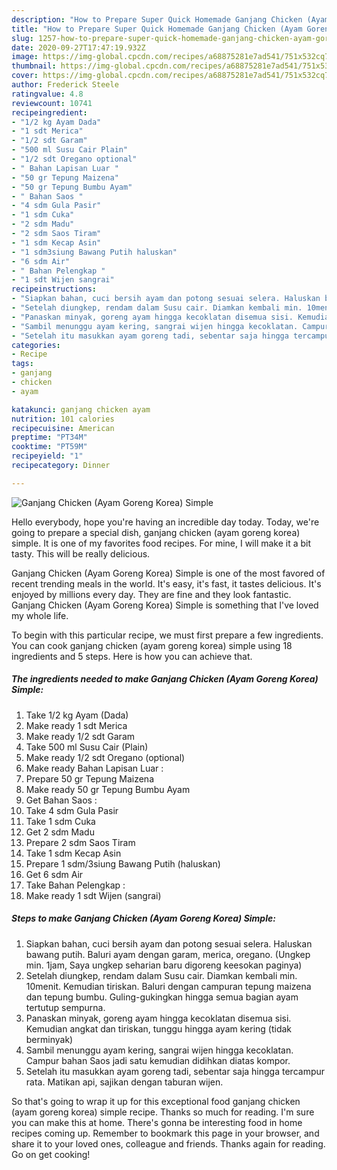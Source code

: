 ```yaml
---
description: "How to Prepare Super Quick Homemade Ganjang Chicken (Ayam Goreng Korea) Simple"
title: "How to Prepare Super Quick Homemade Ganjang Chicken (Ayam Goreng Korea) Simple"
slug: 1257-how-to-prepare-super-quick-homemade-ganjang-chicken-ayam-goreng-korea-simple
date: 2020-09-27T17:47:19.932Z
image: https://img-global.cpcdn.com/recipes/a68875281e7ad541/751x532cq70/ganjang-chicken-ayam-goreng-korea-simple-foto-resep-utama.jpg
thumbnail: https://img-global.cpcdn.com/recipes/a68875281e7ad541/751x532cq70/ganjang-chicken-ayam-goreng-korea-simple-foto-resep-utama.jpg
cover: https://img-global.cpcdn.com/recipes/a68875281e7ad541/751x532cq70/ganjang-chicken-ayam-goreng-korea-simple-foto-resep-utama.jpg
author: Frederick Steele
ratingvalue: 4.8
reviewcount: 10741
recipeingredient:
- "1/2 kg Ayam Dada"
- "1 sdt Merica"
- "1/2 sdt Garam"
- "500 ml Susu Cair Plain"
- "1/2 sdt Oregano optional"
- " Bahan Lapisan Luar "
- "50 gr Tepung Maizena"
- "50 gr Tepung Bumbu Ayam"
- " Bahan Saos "
- "4 sdm Gula Pasir"
- "1 sdm Cuka"
- "2 sdm Madu"
- "2 sdm Saos Tiram"
- "1 sdm Kecap Asin"
- "1 sdm3siung Bawang Putih haluskan"
- "6 sdm Air"
- " Bahan Pelengkap "
- "1 sdt Wijen sangrai"
recipeinstructions:
- "Siapkan bahan, cuci bersih ayam dan potong sesuai selera. Haluskan bawang putih. Baluri ayam dengan garam, merica, oregano. (Ungkep min. 1jam, Saya ungkep seharian baru digoreng keesokan paginya)"
- "Setelah diungkep, rendam dalam Susu cair. Diamkan kembali min. 10menit. Kemudian tiriskan. Baluri dengan campuran tepung maizena dan tepung bumbu. Guling-gukingkan hingga semua bagian ayam tertutup sempurna."
- "Panaskan minyak, goreng ayam hingga kecoklatan disemua sisi. Kemudian angkat dan tiriskan, tunggu hingga ayam kering (tidak berminyak)"
- "Sambil menunggu ayam kering, sangrai wijen hingga kecoklatan. Campur bahan Saos jadi satu kemudian didihkan diatas kompor."
- "Setelah itu masukkan ayam goreng tadi, sebentar saja hingga tercampur rata. Matikan api, sajikan dengan taburan wijen."
categories:
- Recipe
tags:
- ganjang
- chicken
- ayam

katakunci: ganjang chicken ayam 
nutrition: 101 calories
recipecuisine: American
preptime: "PT34M"
cooktime: "PT59M"
recipeyield: "1"
recipecategory: Dinner

---
```



![Ganjang Chicken (Ayam Goreng Korea) Simple](https://img-global.cpcdn.com/recipes/a68875281e7ad541/751x532cq70/ganjang-chicken-ayam-goreng-korea-simple-foto-resep-utama.jpg)

Hello everybody, hope you're having an incredible day today. Today, we're going to prepare a special dish, ganjang chicken (ayam goreng korea) simple. It is one of my favorites food recipes. For mine, I will make it a bit tasty. This will be really delicious.

Ganjang Chicken (Ayam Goreng Korea) Simple is one of the most favored of recent trending meals in the world. It's easy, it's fast, it tastes delicious. It's enjoyed by millions every day. They are fine and they look fantastic. Ganjang Chicken (Ayam Goreng Korea) Simple is something that I've loved my whole life.




To begin with this particular recipe, we must first prepare a few ingredients. You can cook ganjang chicken (ayam goreng korea) simple using 18 ingredients and 5 steps. Here is how you can achieve that.

<!--inarticleads1-->

##### The ingredients needed to make Ganjang Chicken (Ayam Goreng Korea) Simple:

1. Take 1/2 kg Ayam (Dada)
1. Make ready 1 sdt Merica
1. Make ready 1/2 sdt Garam
1. Take 500 ml Susu Cair (Plain)
1. Make ready 1/2 sdt Oregano (optional)
1. Make ready  Bahan Lapisan Luar :
1. Prepare 50 gr Tepung Maizena
1. Make ready 50 gr Tepung Bumbu Ayam
1. Get  Bahan Saos :
1. Take 4 sdm Gula Pasir
1. Take 1 sdm Cuka
1. Get 2 sdm Madu
1. Prepare 2 sdm Saos Tiram
1. Take 1 sdm Kecap Asin
1. Prepare 1 sdm/3siung Bawang Putih (haluskan)
1. Get 6 sdm Air
1. Take  Bahan Pelengkap :
1. Make ready 1 sdt Wijen (sangrai)




<!--inarticleads2-->

##### Steps to make Ganjang Chicken (Ayam Goreng Korea) Simple:

1. Siapkan bahan, cuci bersih ayam dan potong sesuai selera. Haluskan bawang putih. Baluri ayam dengan garam, merica, oregano. (Ungkep min. 1jam, Saya ungkep seharian baru digoreng keesokan paginya)
1. Setelah diungkep, rendam dalam Susu cair. Diamkan kembali min. 10menit. Kemudian tiriskan. Baluri dengan campuran tepung maizena dan tepung bumbu. Guling-gukingkan hingga semua bagian ayam tertutup sempurna.
1. Panaskan minyak, goreng ayam hingga kecoklatan disemua sisi. Kemudian angkat dan tiriskan, tunggu hingga ayam kering (tidak berminyak)
1. Sambil menunggu ayam kering, sangrai wijen hingga kecoklatan. Campur bahan Saos jadi satu kemudian didihkan diatas kompor.
1. Setelah itu masukkan ayam goreng tadi, sebentar saja hingga tercampur rata. Matikan api, sajikan dengan taburan wijen.




So that's going to wrap it up for this exceptional food ganjang chicken (ayam goreng korea) simple recipe. Thanks so much for reading. I'm sure you can make this at home. There's gonna be interesting food in home recipes coming up. Remember to bookmark this page in your browser, and share it to your loved ones, colleague and friends. Thanks again for reading. Go on get cooking!
